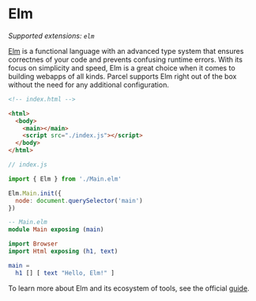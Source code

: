 # Elm

_Supported extensions: `elm`_

[Elm](https://elm-lang.org/) is a functional language with an advanced type
system that ensures correctnes of your code and prevents confusing runtime
errors. With its focus on simplicity and speed, Elm is a great choice when it
comes to building webapps of all kinds. Parcel supports Elm right out of the box
without the need for any additional configuration.

```html
<!-- index.html -->

<html>
  <body>
    <main></main>
    <script src="./index.js"></script>
  </body>
</html>
```

```javascript
// index.js

import { Elm } from './Main.elm'

Elm.Main.init({
  node: document.querySelector('main')
})
```

```elm
-- Main.elm
module Main exposing (main)

import Browser
import Html exposing (h1, text)

main =
  h1 [] [ text "Hello, Elm!" ]
```

To learn more about Elm and its ecosystem of tools, see the official
[guide](https://guide.elm-lang.org/).
